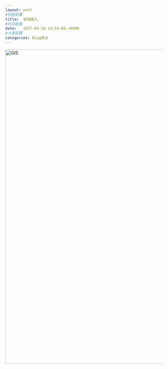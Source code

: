 ```yaml
---
layout: post
#标题配置
title:  音频插入
#时间配置
date:   2017-04-10 14:54:00 +0800
#大类配置
categories: Blog相关
---
```


<img src="{{ '/styles/images/GIS.png' | prepend: site.baseurl }}" alt="GIS" width="1000" />

